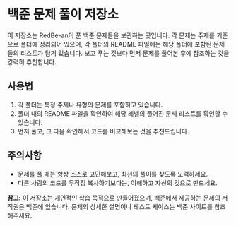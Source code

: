 # 백준 문제 풀이 저장소

이 저장소는 RedBe-an이 푼 백준 문제들을 보관하는 곳입니다. 각 문제는 주제를 기준으로 폴더에 정리되어 있으며, 각 폴더의 README 파일에는 해당 폴더에 포함된 문제들의 리스트가 담겨 있습니다. 보고 푸는 것보다 먼저 문제를 풀어본 후에 참조하는 것을 강력히 추천합니다.

## 사용법

1. 각 폴더는 특정 주제나 유형의 문제를 포함하고 있습니다.
2. 폴더 내의 README 파일을 확인하여 해당 레벨의 풀어진 문제 리스트를 확인할 수 있습니다.
3. 먼저 풀고, 그 다음 확인해서 코드를 비교해보는 것을 추천드립니다.
## 주의사항

- 문제를 풀 때는 항상 스스로 고민해보고, 최선의 풀이를 찾도록 노력하세요.
- 다른 사람의 코드를 무작정 복사하기보다는, 이해하고 자신의 것으로 만드세요.

**참고:** 이 저장소는 개인적인 학습 목적으로 만들어졌으며, 백준에서 제공하는 문제의 저작권은 백준에 있습니다. 문제의 상세한 설명이나 테스트 케이스는 백준 사이트를 참조해주세요.

